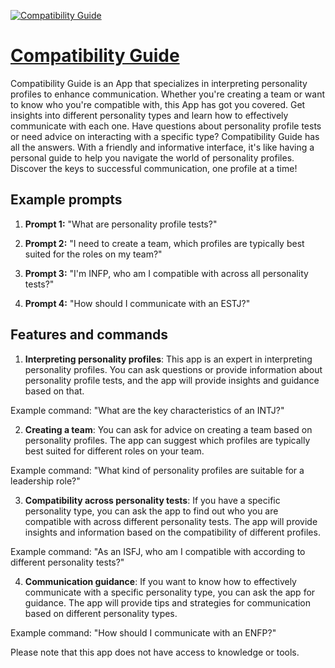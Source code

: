 [![Compatibility Guide](https://files.oaiusercontent.com/file-wuZIayfJvJskQobL0GkKnons?se=2123-10-18T20%3A46%3A14Z&sp=r&sv=2021-08-06&sr=b&rscc=max-age%3D31536000%2C%20immutable&rscd=attachment%3B%20filename%3Dfadeb8c4-b5b4-4789-a17a-b2f479d17fc5.png&sig=2dRhJnyhhbVJvFVE1GUkYdOeytnplZqzQm1bjEKxa/E%3D)](https://chat.openai.com/g/g-GustC552H-compatibility-guide)

# [Compatibility Guide](https://chat.openai.com/g/g-GustC552H-compatibility-guide)

Compatibility Guide is an App that specializes in interpreting personality profiles to enhance communication. Whether you're creating a team or want to know who you're compatible with, this App has got you covered. Get insights into different personality types and learn how to effectively communicate with each one. Have questions about personality profile tests or need advice on interacting with a specific type? Compatibility Guide has all the answers. With a friendly and informative interface, it's like having a personal guide to help you navigate the world of personality profiles. Discover the keys to successful communication, one profile at a time!

## Example prompts

1. **Prompt 1:** "What are personality profile tests?"

2. **Prompt 2:** "I need to create a team, which profiles are typically best suited for the roles on my team?"

3. **Prompt 3:** "I'm INFP, who am I compatible with across all personality tests?"

4. **Prompt 4:** "How should I communicate with an ESTJ?"

## Features and commands

1. **Interpreting personality profiles**: This app is an expert in interpreting personality profiles. You can ask questions or provide information about personality profile tests, and the app will provide insights and guidance based on that.

Example command: "What are the key characteristics of an INTJ?"

2. **Creating a team**: You can ask for advice on creating a team based on personality profiles. The app can suggest which profiles are typically best suited for different roles on your team.

Example command: "What kind of personality profiles are suitable for a leadership role?"

3. **Compatibility across personality tests**: If you have a specific personality type, you can ask the app to find out who you are compatible with across different personality tests. The app will provide insights and information based on the compatibility of different profiles.

Example command: "As an ISFJ, who am I compatible with according to different personality tests?"

4. **Communication guidance**: If you want to know how to effectively communicate with a specific personality type, you can ask the app for guidance. The app will provide tips and strategies for communication based on different personality types.

Example command: "How should I communicate with an ENFP?"

Please note that this app does not have access to knowledge or tools.